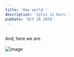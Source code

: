 ```yaml
---
title: 'Hey world.'
description: 'Zylis is born.'
pubDate: 'Oct 16 2024'
---
```

<br/>And, here we are.<br/><br/>![image](https://artmejo.com/wp-content/uploads/2019/01/Van_Eyck_-_Arnolfini_Portrait-1.jpg)